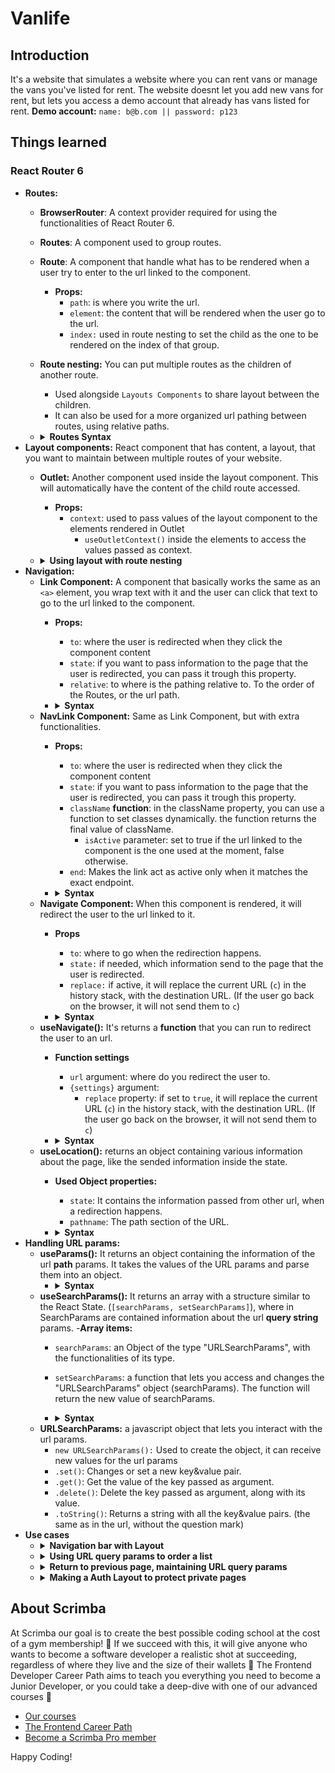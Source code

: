 # Vanlife
## Introduction
It's a website that simulates a website where you can rent vans or manage the vans you've listed for rent. The website doesnt let you add new vans for rent, but lets you access a demo account that already has vans listed for rent.
**Demo account:** `name: b@b.com || password: p123`
## Things learned
### React Router 6
  - **Routes:**
    - **BrowserRouter**: A context provider required for using the functionalities of React Router 6.
    - **Routes**: A component used to group routes.
    - **Route**: A component that handle what has to be rendered when a user try to enter to the url linked to the component.
      - **Props:**
        - `path`: is where you write the url.
        - `element`: the content that will be rendered when the user go to the url.
        - `index:` used in route nesting to set the child as the one to be rendered on the index of that group.
    - **Route nesting:** You can put multiple routes as the children of another route. 
        - Used alongside `Layouts Components` to share layout between the children. 
        - It can also be used for a more organized url pathing between routes, using relative paths.
    - <details>
        <summary><b>Routes Syntax</b></summary>

        ```JSX
        import { BrowserRouter, Routes, Route } from "react-router-dom"
        import { Layout, Home, HomeMenu, HomeAccount } from "some-path"
        export default function App(){
          return (
            <BrowserRouter>
              <Routes>
                <Route path="/other-route" element={<h1>Other Route</h1>}/>
                <Route path="/home">
                  <Route index element={<Home/>}/> // Same path as the parent
                  <Route path="/home/menu" element={<HomeMenu/>}/>
                  <Route path="/home/account" element={<HomeAccount/>}/>
                </Route>
                /* With relative pathing */
                <Route path="/home"> 
                  <Route index element={<Home/>}/>
                  <Route path="menu" element={<HomeMenu/>}/> // Parent => /home
                  <Route path="account" element={<HomeAccount/>}/> // Parent => /home
                </Route>
              </Routes>
            </BrowserRouter>
          )
        }
        ````
      </details>   
  - **Layout components:** React component that has content, a layout, that you want to maintain between multiple routes of your website.
    - **Outlet:** Another component used inside the layout component. This will automatically have the content of the child route accessed.
      - **Props:**
        - `context`: used to pass values of the layout component to the elements rendered in Outlet
          - `useOutletContext()` inside the elements to access the values passed as context.
    - <details>
      <summary><b>Using layout with route nesting</b></summary>

      ```JSX
      /* Layout.jsx */
      import { Outlet } from "react-router-dom"
      export default function Layout(){
        return (
          <header>shared header</header>
          <Outlet/>
          <footer>shared footer</footer>
        )
      }

      /* App.jsx */
      import { BrowserRouter, Routes, Route } from "react-router-dom"
      import { Layout } from "some-path"

      export default function App(){
        return (
          <BrowserRouter>
            <Routes>
              <Route path="/" element={<Layout/>}>
                <Route index element={<h1>Home</h1>}/>
                  /* Output: 
                      <header>shared header</header>
                      <h1>Home</h1>
                      <footer>shared footer</footer>
                  */
                <Route path="about" element={<h1>About</h1>}/>
                  /* Output: 
                      <header>shared header</header>
                      <h1>About</h1>
                      <footer>shared footer</footer>
                  */
              </Route>
            </Routes>
          </BrowserRouter>
        )
      }
      ```
      </details>
  - **Navigation:**
    - **Link Component:** A component that basically works the same as an `<a>` element, you wrap text with it and the user can click that text to go to the url linked to the component.
      - **Props:**
        - `to`: where the user is redirected when they click the component content
        - `state`: if you want to pass information to the page that the user is redirected, you can pass it trough this property.
        - `relative`: to where is the pathing relative to. To the order of the Routes, or the url path.
      - <details>
          <summary><b>Syntax</b></summary>

          ```JSX
          import { Link } from "react-router-dom"
          <Link to="other-site" state={{ info: "info-example" }}> 
            Text Here
          </Link>
          ```
        </details>
    - **NavLink Component:** Same as Link Component, but with extra functionalities.
      - **Props:**
        - `to`: where the user is redirected when they click the component content
        - `state`: if you want to pass information to the page that the user is redirected, you can pass it trough this property.
        - `className` **function**: in the className property, you can use a function to set classes dynamically. the function returns the final value of className.
          - `isActive` parameter: set to true if the url linked to the component is the one used at the moment, false otherwise. 
        - `end`: Makes the link act as active only when it matches the exact endpoint.
      - <details>
          <summary><b>Syntax</b></summary>

          ```JSX
          import { NavLink } from "react-router-dom"
          <NavLink to="sub-page" className={ isActive => (isActive) ? "active" : "" } end> 
            Text Here 
          </NavLink>
          ```
        </details> 
    - **Navigate Component:** When this component is rendered, it will redirect the user to the url linked to it.
      - **Props**
        - `to`:  where to go when the redirection happens.
        - `state:` if needed, which information send to the page that the user is redirected.
        - `replace:` if active, it will replace the current URL (`c`) in the history stack, with the destination URL. (If the user go back on the browser, it will not send them to `c`)
      - <details>
          <summary><b>Syntax</b></summary>

          ```JSX
          import { Navigate } from "react-router-dom"
          <Navigate to="sub-page" state="canUseString" replace={true}> 
            Text Here 
          </Navigate>
          ```
        </details> 
    - **useNavigate():** It's returns a **function** that you can run to redirect the user to an url.
      - **Function settings**
        - `url` argument: where do you redirect the user to.
        - `{settings}` argument:
          - `replace` property: if set to `true`, it will replace the current URL (`c`) in the history stack, with the destination URL. (If the user go back on the browser, it will not send them to `c`)
      - <details>
          <summary><b>Syntax</b></summary>

          ```JSX
          import { useNavigate } from "react-router-dom"
          const navigate = useNavigate()
          navigate("an-url", { replace: true })
          ```
    - **useLocation():** returns an object containing various information about the page, like the sended information inside the state.
      - **Used Object properties:**
        - `state`: It contains the information passed from other url, when a redirection happens.
        - `pathname`: The path section of the URL.
      - <details>
          <summary><b>Syntax</b></summary>

          ```JSX
          import { useLocation } from "react-router-dom"
          const location = useLocation()
          console.log(location.state) => // undefined if not redirected.
          ```                             
  - **Handling URL params:**
    - **useParams():** It returns an object containing the information of the url **path** params. It takes the values of the URL params and parse them into an object. 
      - <details>
          <summary><b>Syntax</b></summary>

          ```JSX
          /* Path: some-url.com:id */
          /* URL: some-url.com:1972 */
          import { useParams } from "react-router-dom"
          const params = useParams()
          console.log(params.id) => // 1972
          ``` 
    - **useSearchParams():** It returns an array with a structure similar to the React State. (`[searchParams, setSearchParams]`), where in SearchParams are contained information about the url **query string** params.
      -**Array items:**
        - `searchParams`: an Object of the type "URLSearchParams", with the functionalities of its type.  
        - `setSearchParams`: a function that lets you access and changes the "URLSearchParams" object (searchParams). The function will return the new value of searchParams. 
      - <details>
          <summary><b>Syntax</b></summary>

          ```JSX
          /* URL: some-url.com?name=alex&color=blue*/
          import { useSearchParams } from "react-router-dom"
          const [ searchParams, setSearchParams ] = useSearchParams()
          console.log(searchParams) // => URLSearchParams Object
          setSearchParams(prevSearchParams => {
            return (new URLSearchParams())
          })
          ```
    - **URLSearchParams:** a javascript object that lets you interact with the url params.
      - `new URLSearchParams():` Used to create the object, it can receive new values for the url params
      - `.set()`: Changes or set a new key&value pair.
      - `.get()`: Get the value of the key passed as argument.
      - `.delete()`: Delete the key passed as argument, along with its value.
      - `.toString()`: Returns a string with all the key&value pairs. (the same as in the url, without the question mark)
  - **Use cases**
    - <details>
        <summary><b>Navigation bar with Layout</b></summary>
      
        ```JSX
        /* App */
        import { BrowserRouter, Routes, Route } from "react-router-dom"
        import { Layout } from "some-path"
        export default function App(){
          return (
            <BrowserRouter>
              <Routes>
                <Route path="/" element={<Layout/>}>
                  <Route index element={<h1>Home</h1>}/> // => same as parent: /
                  <Route path="account" element={<h1>Account</h1>}/> // => relative path: / + account = /account
                </Route>  
              </Routes>
            </BrowserRouter>
          )
        }
        /* Layout component */
        import { Outlet, NavLink } from "react-router-dom"
        export default function Layout(){
          return (
            <nav>
              /* NavLink required to determine className dynamically*/
              <NavLink to="/" className={isActive => (isActive) ? "nav-link active" : "nav-link"}>
                Home
              </NavLink>
              <NavLink to="/account" className={isActive => (isActive) ? "nav-link active" : "nav-link"}>
                Account
              </NavLink>
            </nav>
            <Outlet/> // if path="/" => <h1>Home</h1> || if path="/account" => <h1>Account</h1>
          )
        }
        ```
    - <details>
        <summary><b>Using URL query params to order a list</b></summary>

        ```JSX
        /* Layout component */
        import { useSearchParams } from "react-router-dom"
        export default function Layout(){
          const [ searchParams, setSearchParams ] = useSearchParams()

          function setPriceOrder(priceOrder){
            setSearchParams(prevSearchParams => {
              prevSearchParams.set("price-order", priceOrder)
            })
          }

          const priceOrder = searchParams.get("price-order")
          const listClass = (priceOrder && priceOrder === "max") ? "max-order" : "min-order"

          return (
            <>
              <nav>
                <button onClick={setPriceOrder("max")}>Max price</button>
                <button onClick={setPriceOrder("min")}>Min price</button>
              </nav>
              <ul className={ listClass }>
                <li>1000$</li>
                <li>4000$</li>
                <li>9000$</li>
              </ul>
            </>
          )
        }

        ``` 
    - <details>
        <summary><b>Return to previous page, maintaining URL query params</b></summary>

        ```JSX
        
        /* Previous page */
        /* Url: /prev-page?filterOne=valueOne&filterTwo=valueTwo*/
        import { useSearchParams } from "react-router-dom"
        export default function PrevPage(){
          const [ searchParams, setSearchParams ] = useSearchParams()
          return (
            <Link to="/next-page" state={{queryParams: searchParams.toString()}}>
          )
        }
        /* Next page */
        import { useLocation } from "react-router-dom"
        export default function NextPage(){
          const location = useLocation();
          const queryParams = (location.queryParams) ? `?${location.queryParams}` : ""
          // queryParams = ?filterOne=valueOne&filterTwo=valueTwo
          return <Link to={`/prev-page${queryParams}}` >
        }
        ```
    - <details>
        <summary><b>Making a Auth Layout to protect private pages</b></summary>

        ```JSX
        /* Auth Layout */
        export default function AuthRequired(){
          
          /* Some code to get the Authorization. For the example, it will be set up as True*/
          const auth = true
          
          return (auth)
            ? <Navigate to="/need-to-login" replace>
            : <Outlet/>
        }
        ```                                    
## About Scrimba

At Scrimba our goal is to create the best possible coding school at the cost of a gym membership! 💜
If we succeed with this, it will give anyone who wants to become a software developer a realistic shot at succeeding, regardless of where they live and the size of their wallets 🎉
The Frontend Developer Career Path aims to teach you everything you need to become a Junior Developer, or you could take a deep-dive with one of our advanced courses 🚀

- [Our courses](https://scrimba.com/allcourses)
- [The Frontend Career Path](https://scrimba.com/learn/frontend)
- [Become a Scrimba Pro member](https://scrimba.com/pricing)

Happy Coding!
